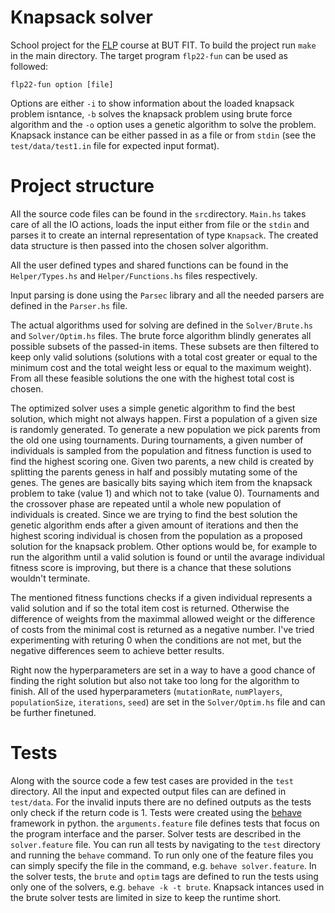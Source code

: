 # Knapsack solver

School project for the [FLP](https://www.fit.vut.cz/study/course/FLP/.cs) course at BUT FIT. To build the project run `make` in the main directory. The target program `flp22-fun` can be used as followed:

`flp22-fun option [file]`

Options are either `-i` to show information about the loaded knapsack problem isntance, `-b` solves the knapsack problem using brute force algorithm and the `-o` option uses a genetic algorithm to solve the problem. Knapsack instance can be either passed in as a file or from `stdin` (see the `test/data/test1.in` file for expected input format).

# Project structure
All the source code files can be found in the `src`directory. `Main.hs` takes care of all the IO actions, loads the input either from file or the `stdin` and parses it to create an internal representation of type `Knapsack`. The created data structure is then passed into the chosen solver algorithm.

All the user defined types and shared functions can be found in the `Helper/Types.hs` and `Helper/Functions.hs` files respectively.

Input parsing is done using the `Parsec` library and all the needed parsers are defined in the `Parser.hs` file.

The actual algorithms used for solving are defined in the `Solver/Brute.hs` and `Solver/Optim.hs` files. The brute force algorithm blindly generates all possible subsets of the passed-in items. These subsets are then filtered to keep only valid solutions (solutions with a total cost greater or equal to the minimum cost and the total weight less or equal to the maximum weight). From all these feasible solutions the one with the highest total cost is chosen.

The optimized solver uses a simple genetic algorithm to find the best solution, which might not always happen. First a population of a given size is randomly generated. To generate a new population we pick parents from the old one using tournaments. During tournaments, a given number of individuals is sampled from the population and fitness function is used to find the highest scoring one. Given two parents, a new child is created by splitting the parents geness in half and possibly mutating some of the genes. The genes are basically bits saying which item from the knapsack problem to take (value 1) and which not to take (value 0).
Tournaments and the crossover phase are repeated until a whole new population of individuals is created. Since we are trying to find the best solution the genetic algorithm ends after a given amount of iterations and then the highest scoring individual is chosen from the population as a proposed solution for the knapsack problem. Other options would be, for example to run the algorithm until a valid solution is found or until the avarage individual fitness score is improving, but there is a chance that these solutions wouldn't terminate.

The mentioned fitness functions checks if a given individual represents a valid solution and if so the total item cost is returned. Otherwise the difference of weights from the maximmal allowed weight or the difference of costs from the minimal cost is returned as a negative number. I've tried experimenting with returing 0 when the conditions are not met, but the negative differences seem to achieve better results.

Right now the hyperparameters are set in a way to have a good chance of finding the right solution but also not take too long for the algorithm to finish. All of the used hyperparameters (`mutationRate`, `numPlayers`, `populationSize`, `iterations`, `seed`) are set in the `Solver/Optim.hs` file and can be further finetuned.

# Tests
Along with the source code a few test cases are provided in the `test` directory. All the input and expected output files can are defined in `test/data`. For the invalid inputs there are no defined outputs as the tests only check if the return code is 1. Tests were created using the [behave](https://behave.readthedocs.io/en/stable/index.html) framework in python. the `arguments.feature` file defines tests that focus on the program interface and the parser. Solver tests are described in the `solver.feature` file. You can run all tests by navigating to the `test` directory and running the `behave` command. To run only one of the feature files you can simply specify the file in the command, e.g. `behave solver.feature`. In the solver tests, the `brute` and `optim` tags are defined to run the tests using only one of the solvers, e.g. `behave -k -t brute`. Knapsack intances used in the brute solver tests are limited in size to keep the runtime short.
